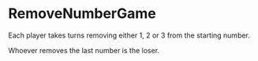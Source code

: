 # RemoveNumberGame

Each player takes turns removing either 1, 2 or 3 from the starting number.

Whoever removes the last number is the loser.
